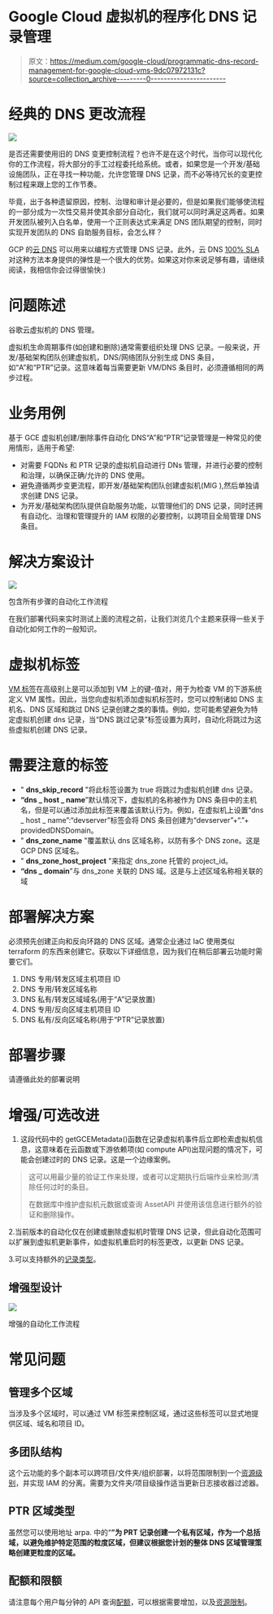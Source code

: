 # Google Cloud 虚拟机的程序化 DNS 记录管理

> 原文：<https://medium.com/google-cloud/programmatic-dns-record-management-for-google-cloud-vms-9dc07972131c?source=collection_archive---------0----------------------->

# 经典的 DNS 更改流程

![](img/88c715f62074cff7dd9e3ee3cfb78a33.png)

是否还需要使用旧的 DNS 变更控制流程？也许不是在这个时代，当你可以现代化你的工作流程，将大部分的手工过程委托给系统。或者，如果您是一个开发/基础设施团队，正在寻找一种功能，允许您管理 DNS 记录，而不必等待冗长的变更控制过程来跟上您的工作节奏。

毕竟，出于各种遗留原因，控制、治理和审计是必要的，但是如果我们能够使流程的一部分成为一次性交易并使其余部分自动化，我们就可以同时满足这两者。如果开发团队被列入白名单，使用一个正则表达式来满足 DNS 团队期望的控制，同时实现开发团队的 DNS 自助服务目标，会怎么样？

GCP 的[云 DNS](https://cloud.google.com/dns/docs/overview/) 可以用来以编程方式管理 DNS 记录。此外，云 DNS [100% SLA](https://cloud.google.com/dns/sla) 对这种方法本身提供的弹性是一个很大的优势。如果这对你来说足够有趣，请继续阅读，我相信你会过得很愉快:)

# 问题陈述

谷歌云虚拟机的 DNS 管理。

虚拟机生命周期事件(如创建和删除)通常需要组织处理 DNS 记录。一般来说，开发/基础架构团队创建虚拟机，DNS/网络团队分别生成 DNS 条目，如“A”和“PTR”记录。这意味着每当需要更新 VM/DNS 条目时，必须遵循相同的两步过程。

# 业务用例

基于 GCE 虚拟机创建/删除事件自动化 DNS“A”和“PTR”记录管理是一种常见的使用情形，适用于希望:

*   对需要 FQDNs 和 PTR 记录的虚拟机自动进行 DNs 管理，并进行必要的控制和治理，以确保正确/允许的 DNS 使用。
*   避免遵循两步变更流程，即开发/基础架构团队创建虚拟机(MIG ),然后单独请求创建 DNS 记录。
*   为开发/基础架构团队提供自助服务功能，以管理他们的 DNS 记录，同时还拥有自动化、治理和管理提升的 IAM 权限的必要控制，以跨项目全局管理 DNS 条目。

# 解决方案设计

![](img/758cbb210499f1844e2771535848db6a.png)

包含所有步骤的自动化工作流程

在我们部署代码来实时测试上面的流程之前，让我们浏览几个主题来获得一些关于自动化如何工作的一般知识。

# 虚拟机标签

[VM 标签](https://cloud.google.com/compute/docs/labeling-resources#what-are-labels)在高级别上是可以添加到 VM 上的键-值对，用于为检查 VM 的下游系统定义 VM 属性。因此，当您向虚拟机添加虚拟机标签时，您可以控制诸如 DNS 主机名、DNS 区域和跳过 DNS 记录创建之类的事情。例如，您可能希望避免为特定虚拟机创建 dns 记录，当“DNS 跳过记录”标签设置为真时，自动化将跳过为这些虚拟机创建 DNS 记录。

# 需要注意的标签

*   " **dns_skip_record** "将此标签设置为 true 将跳过为虚拟机创建 dns 记录。
*   **“dns _ host _ name**”默认情况下，虚拟机的名称被作为 DNS 条目中的主机名，但是可以通过添加此标签来覆盖该默认行为。例如，在虚拟机上设置“dns _ host _ name”:“devserver”标签会将 DNS 条目创建为“devserver”+“.”+ providedDNSDomain。
*   " **dns_zone_name** "覆盖默认 dns 区域名称，以防有多个 DNS zone。这是 GCP DNS 区域名。
*   " **dns_zone_host_project** "来指定 dns_zone 托管的 project_id。
*   **“dns _ domain**”与 dns_zone 关联的 DNS 域。这是与上述区域名称相关联的域

# 部署解决方案

必须预先创建正向和反向环路的 DNS 区域。通常企业通过 IaC 使用类似 terraform 的东西来创建它。获取以下详细信息，因为我们在稍后部署云功能时需要它们。

1.  DNS 专用/转发区域主机项目 ID
2.  DNS 专用/转发区域名称
3.  DNS 私有/转发区域域名(用于“A”记录放置)
4.  DNS 专用/反向区域主机项目 ID
5.  DNS 私有/反向区域名称(用于“PTR”记录放置)

# 部署步骤

请遵循此处的部署说明

# 增强/可选改进

1.  这段代码中的 getGCEMetadata()函数在记录虚拟机事件后立即检索虚拟机信息，这意味着在云函数或下游依赖项(如 compute API)出现问题的情况下，可能会创建过时的 DNS 记录。这是一个边缘案例。

> 这可以用最少量的验证工作来处理，或者可以定期执行后端作业来检测/清除任何过时的条目。
> 
> 在数据库中维护虚拟机元数据或查询 AssetAPI 并使用该信息进行额外的验证和删除操作。

2.当前版本的自动化仅在创建或删除虚拟机时管理 DNS 记录，但此自动化范围可以扩展到虚拟机更新事件，如虚拟机重启时的标签更改，以更新 DNS 记录。

3.可以支持额外的[记录类型](https://cloud.google.com/dns/docs/overview#supported_dns_record_types)。

## 增强型设计

![](img/4e8f465d06f89192226466f77e70c835.png)

增强的自动化工作流程

# 常见问题

## 管理多个区域

当涉及多个区域时，可以通过 VM 标签来控制区域，通过这些标签可以显式地提供区域、域名和项目 ID。

## 多团队结构

这个云功能的多个副本可以跨项目/文件夹/组织部署，以将范围限制到一个[资源级别](https://cloud.google.com/resource-manager/docs/cloud-platform-resource-hierarchy)，并实现 IAM 的分离。需要为文件夹/项目级操作适当更新日志接收器过滤器。

## PTR 区域类型

虽然您可以使用地址 arpa. 中的“**”为 PRT 记录创建一个私有区域，作为一个总括域，以避免维护特定范围的粒度区域，但建议根据您计划的整体 DNS 区域管理策略创建更粒度的区域。**

## 配额和限额

请注意每个用户每分钟的 API 查询[配额](https://cloud.google.com/dns/quotas#quotas)，可以根据需要增加，以及[资源限制](https://cloud.google.com/dns/quotas#resource_limits)。
